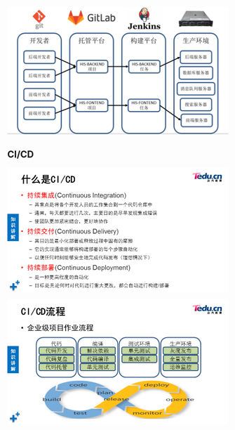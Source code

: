 

![1686545153340](images/1686545153340.png)





## CI/CD

![img](images/LINUXNSD_V01PROJECT2DAY02_051.png)



![img](images/LINUXNSD_V01PROJECT2DAY02_052.png)









